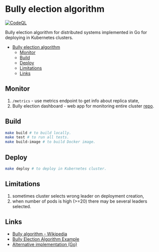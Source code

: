 # Bully election algorithm

[![CodeQL](https://github.com/iskorotkov/bully-election/actions/workflows/codeql-analysis.yml/badge.svg)](https://github.com/iskorotkov/bully-election/actions/workflows/codeql-analysis.yml)

Bully election algorithm for distributed systems implemented in Go for deploying in Kubernetes clusters.

- [Bully election algorithm](#bully-election-algorithm)
  - [Monitor](#monitor)
  - [Build](#build)
  - [Deploy](#deploy)
  - [Limitations](#limitations)
  - [Links](#links)

## Monitor

1. `/metrics` - use metrics endpoint to get info about replica state,
1. Bully election dashboard - web app for monitoring entire cluster [repo](https://github.com/iskorotkov/bully-election-dashboard).

## Build

```sh
make build # to build locally.
make test # to run all tests.
make build-image # to build Docker image.
```

## Deploy

```sh
make deploy # to deploy in Kubernetes cluster.
```

## Limitations

1. sometimes cluster selects wrong leader on deployment creation,
1. when number of pods is high (>=20) there may be several leaders selected.

## Links

- [Bully algorithm - Wikipedia](https://en.wikipedia.org/wiki/Bully_algorithm)
- [Bully Election Algorithm Example](https://www.cs.colostate.edu/~cs551/CourseNotes/Synchronization/BullyExample.html)
- [Alternative implementation (Go)](https://github.com/TimTosi/bully-algorithm)
